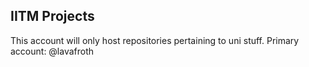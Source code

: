 ## IITM Projects

This account will only host repositories pertaining to uni stuff.
Primary account: @lavafroth
